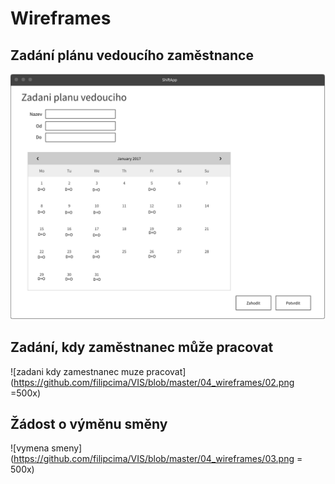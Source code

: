 # Wireframes
## Zadání plánu vedoucího zaměstnance
![zadani planu zamestnance](https://github.com/filipcima/VIS/blob/master/04_wireframes/01.png)
## Zadání, kdy zaměstnanec může pracovat
![zadani kdy zamestnanec muze pracovat](https://github.com/filipcima/VIS/blob/master/04_wireframes/02.png =500x)
## Žádost o výměnu směny
![vymena smeny](https://github.com/filipcima/VIS/blob/master/04_wireframes/03.png = 500x)
